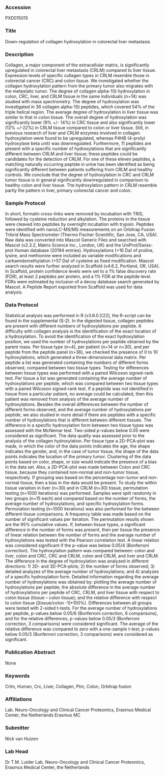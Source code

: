 ### Accession
PXD015015

### Title
Down-regulation of collagen hydroxylation in colorectal liver metastasis

### Description
Collagen, a major component of the extracellular matrix, is significantly upregulated in colorectal liver metastasis (CRLM) compared to liver tissue. Expression levels of specific collagen types in CRLM resemble those in colorectal cancer (CRC) and colon tissue. We investigated whether the collagen hydroxylation pattern from the primary tumor also migrates with the metastatic tumor. The degree of collagen alpha-1(I) hydroxylation in colon, CRC, liver, and CRLM tissue in the same individuals (n=14) was studied with mass spectrometry. The degree of hydroxylation was investigated in 36 collagen alpha-1(I) peptides, which covered 54% of the triple helical region. The average degree of hydroxylation in liver tissue was similar to that in colon tissue. The overall degree of hydroxylation was significantly lower (9% +/- 14%) in CRC tissue and also significantly lower (12% +/-22%) in CRLM tissue compared to colon or liver tissue. Still, in previous research of liver and CRLM enzymes involved in collagen hydroxylation were found to be upregulated, whereas P4HB (4-prolyl hydroxylase beta unit) was downregulated. Furthermore, 11 peptides are present with a specific number of hydroxylations that are significantly different between CRLM and liver tissue; these peptides could be candidates for the detection of CRLM. For one of these eleven peptides, a matching naturally occurring peptide in urine has been identified as being significantly different between patients suffering from CRLM and healthy controls. We conclude that the degree of hydroxylation in CRC and CRLM tumor tissue is in general significantly downregulated in comparison to healthy colon and liver tissue. The hydroxylation pattern in CRLM resemble partly the pattern in liver, primary colorectal cancer and colon.

### Sample Protocol
In short, formalin cross-links were removed by incubation with TRIS, followed by cysteine reduction and alkylation. The proteins in the tissue were cleaved into peptides by overnight incubation with trypsin. Peptides were identified with nanoLC-MS/MS measurements on an Orbitrap Fusion Tribrid Mass Spectrometer (Thermo Fischer Scientific, San Jose, CA, USA). Raw data was converted into Mascot Generic Files and searched with Mascot (v2.3.2, Matrix Science Inc., London, UK) and the UniProt/Swiss-prot Human database (20194 entries). Hydroxylations (+16 Da) of proline, lysine, and methionine were included as variable modifications and carbamidomethylation (+57 Da) of cysteine as fixed modification. Mascot search results were further analyzed in Scaffold (v4.6.2, Portland, OR, USA). In Scaffold, protein confidence levels were set to a 1% false discovery rate (FDR), at least 2 peptides per protein, and a 1% FDR at the peptide level. FDRs were estimated by inclusion of a decoy database search generated by Mascot. A Peptide Report exported from Scaffold was used for data analysis.

### Data Protocol
Statistical analysis was performed in R (v3.6.0.)[22], the R-script can be found in the supplemental (S-2). In the digested tissue, collagen peptides are present with different numbers of hydroxylations per peptide. A difficulty with collagen analysis is the identification of the exact location of a hydroxylation. To avoid the identification of the exact hydroxylation position, we used the number of hydroxylations per peptide obtained by the parent mass. Per tissue type (n=4), per patient (n=14 or n=30), and per peptide from the peptide panel (n=36), we checked the presence of 0 to 10 hydroxylations, which generated a three-dimensional data matrix. Per peptide a list was generated containing the numbers of different forms observed, compared between two tissue types. Testing for differences between tissue types was performed with a paired Wilcoxon signed-rank test. Per tissue a list was generated containing the average number of hydroxylations per peptide, which was compared between two tissue types with a paired Wilcoxon signed-rank test. If a peptide was not identified in tissue from a particular patient, no average could be calculated, then this patient was removed from analysis of the average number of hydroxylations. Besides the overall differences between the number of different forms observed, and the average number of hydroxylations per peptide, we also studied in more detail if there are peptides with a specific number of hydroxylations that is different between different tissues. The difference in a specific hydroxylation form between two tissue types was assessed with the McNemar test. Two-sided p-values below 0.05 were considered as significant. The data quality was assessed prior to the analysis of the collagen hydroxylation. Per tissue type a 2D-PCA-plot was made, in which the color of the data points indicates the age, the shape indicates the gender, and, in the case of tumor tissue, the shape of the data points indicates the location of the primary tumor. Clustering of the data points based on color, shape, or size would indicate the presence of a bias in the data set. Also, a 2D-PCA-plot was made between Colon and CRC tissue, because they contained non-normal and non-tumor tissue, respectively. If grouping was based on the percentage non-tumor and non-normal tissue, then a bias in the data would be present.  To study the within tissue variation in liver (n=30) and in CRLM (n=30) tissue, permutation testing (n=1000 iterations) was performed. Samples were split randomly in two groups (n=15 each) and compared based on the number of forms, the average number of hydroxylations, and specific hydroxylation forms. Permutation testing (n=1000 iterations) was also performed for the  between different tissue comparisons. A frequency table was made based on the number of significant values per iteration. The permutation results shown are the 95% cumulative values.  If, between tissue types, a significant difference in the number of forms was present, then per tissue the presence of linear relation between the number of forms and the average number of hydroxylations was tested with the Pearson correlation test. A linear relation was considered significant if the p-value was below 0.05/4 (Bonferroni correction). The hydroxylation pattern was compared between: colon and liver, colon and CRC, CRC and CRLM, colon and CRLM, and liver and CRLM. The difference in the degree of hydroxylation was analyzed in different directions: 1) 2D- and 3D-PCA-plots; 2) the number of forms observed; 3) detailed analyzes of the average number of hydroxylations; and 4) analyzes of a specific hydroxylation form. Detailed information regarding the average number of hydroxylations was obtained by: plotting the average number of hydroxylations per peptide; the absolute difference in the average number of hydroxylations per peptide of CRC, CRLM, and liver tissue with respect to colon tissue (tissue – colon tissue); and the relative difference with respect to colon tissue ([tissue/colon -1]*100%). Differences between all groups were tested with 2-sided t-tests. For the average number of hydroxylations per peptide, p-values below 0.05/6 (Bonferroni correction, 6 comparisons), and for the relative differences, p-values below 0.05/3 (Bonferroni correction, 3 comparisons) were considered significant. The average of the relative difference was compared to zero with a one-sample t-test; p-values below 0.05/3 (Bonferroni correction, 3 comparisons) were considered as significant.

### Publication Abstract
None

### Keywords
Crlm, Human, Crc, Liver, Collagen, Ptm, Colon, Orbitrap fusion

### Affiliations
Lab. Neuro-Oncology and Clinical Cancer Proteomics, Erasmus Medical Center, the Netherlands
Erasmus MC

### Submitter
Nick van Huizen

### Lab Head
Dr T.M. Luider
Lab. Neuro-Oncology and Clinical Cancer Proteomics, Erasmus Medical Center, the Netherlands



